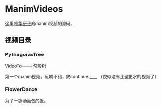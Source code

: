 # ManimVideos
这里是[华研子](https://space.bilibili.com/3493117623798475)的manim视频的源码。

## 视频目录

### PythagorasTree
VideoTo--->[勾股树](https://www.bilibili.com/video/BV1MN411c7iF)  

第一个manim视频，反响不错，故continue.____ （貌似没有比这更水的视频了） 

### FlowerDance
为了一锅汤而做的饭。
